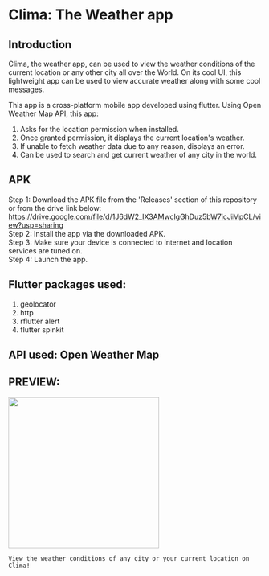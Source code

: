 # Clima: The Weather app
## Introduction
Clima, the weather app, can be used to view the weather conditions of the current location or any other city all over the World. On its cool UI, this lightweight app can be used to view accurate weather along with some cool messages.

This app is a cross-platform mobile app developed using flutter. Using Open Weather Map API, this app:
1. Asks for the location permission when installed.
2. Once granted permission, it displays the current location's weather.
3. If unable to fetch weather data due to any reason, displays an error.
4. Can be used to search and get current weather of any city in the world.

## APK
Step 1: Download the APK file from the 'Releases' section of this repository or from the drive link below:<br />
https://drive.google.com/file/d/1J6dW2_lX3AMwclgGhDuz5bW7icJiMpCL/view?usp=sharing<br />
Step 2: Install the app via the downloaded APK.<br />
Step 3: Make sure your device is connected to internet and location services are tuned on.<br />
Step 4: Launch the app.<br />

## Flutter packages used:
1. geolocator
2. http
3. rflutter alert
4. flutter spinkit

## API used: Open Weather Map

## PREVIEW:

<img src="preview.gif" width=300>

``View the weather conditions of any city or your current location on Clima!``